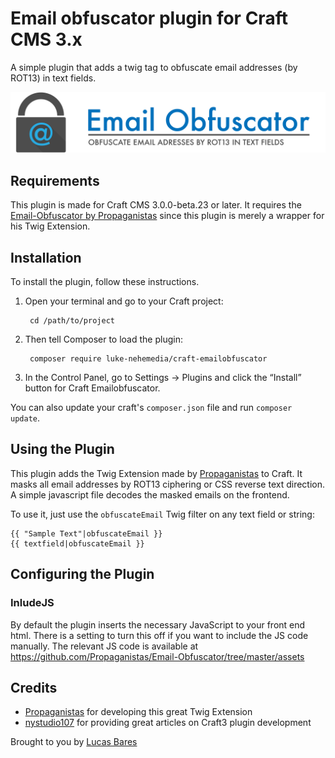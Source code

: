 # Email obfuscator plugin for Craft CMS 3.x

A simple plugin that adds a twig tag to obfuscate email addresses (by ROT13) in text fields.

![Plugin Logo](resources/img/plugin-logo.png)

## Requirements

This plugin is made for Craft CMS 3.0.0-beta.23 or later.
It requires the [Email-Obfuscator by Propaganistas](https://github.com/Propaganistas/Email-Obfuscator) since this plugin is merely a wrapper for his Twig Extension.

## Installation

To install the plugin, follow these instructions.

1. Open your terminal and go to your Craft project:

        cd /path/to/project

2. Then tell Composer to load the plugin:

        composer require luke-nehemedia/craft-emailobfuscator

3. In the Control Panel, go to Settings → Plugins and click the “Install” button for Craft Emailobfuscator.

You can also update your craft's `composer.json` file and run `composer update`. 

## Using the Plugin

This plugin adds the Twig Extension made by [Propaganistas](https://github.com/Propaganistas/Email-Obfuscator) to Craft. It masks all email addresses by ROT13 ciphering or CSS reverse text direction. A simple javascript file decodes the masked emails on the frontend.

To use it, just use the `obfuscateEmail` Twig filter on any text field or string:

```twig
{{ "Sample Text"|obfuscateEmail }}
{{ textfield|obfuscateEmail }}
```

## Configuring the Plugin
### InludeJS
By default the plugin inserts the necessary JavaScript to your front end html. There is a setting to turn this off if you want to include the JS code manually. The relevant JS code is available at https://github.com/Propaganistas/Email-Obfuscator/tree/master/assets


## Credits
- [Propaganistas](https://github.com/Propaganistas) for developing this great Twig Extension
- [nystudio107](https://nystudio107.com/blog) for providing great articles on Craft3 plugin development



Brought to you by [Lucas Bares](http://luke.nehemedia.de)
